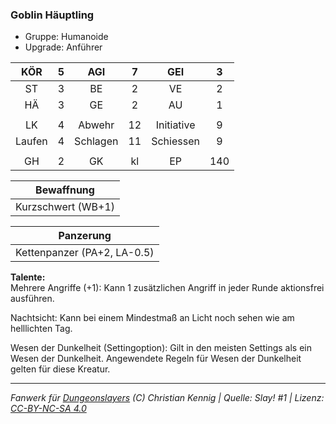 ### Goblin Häuptling

- Gruppe: Humanoide
- Upgrade: Anführer

|  KÖR   |  5  |   AGI    |  7  |    GEI     |  3  |
| :----: | :-: | :------: | :-: | :--------: | :-: |
|   ST   |  3  |    BE    |  2  |     VE     |  2  |
|   HÄ   |  3  |    GE    |  2  |     AU     |  1  |
|        |     |          |     |            |     |
|   LK   |  4  |  Abwehr  | 12  | Initiative |  9  |
| Laufen |  4  | Schlagen | 11  | Schiessen  |  9  |
|        |     |          |     |            |     |
|   GH   |  2  |    GK    | kl  |     EP     | 140 |

|     Bewaffnung     |
| :----------------: |
| Kurzschwert (WB+1) |

|          Panzerung          |
| :-------------------------: |
| Kettenpanzer (PA+2, LA-0.5) |

**Talente:**  
Mehrere Angriffe (+1): Kann 1 zusätzlichen Angriff in jeder Runde aktionsfrei ausführen.

Nachtsicht: Kann bei einem Mindestmaß an Licht noch sehen wie am helllichten Tag.

Wesen der Dunkelheit (Settingoption): Gilt in den meisten Settings als ein Wesen der Dunkelheit. Angewendete Regeln für Wesen der Dunkelheit gelten für diese Kreatur.

---

_Fanwerk für [Dungeonslayers](https://www.dungeonslayers.net/) (C) Christian Kennig | Quelle: Slay! #1 | Lizenz: [CC-BY-NC-SA 4.0](https://creativecommons.org/licenses/by-nc-sa/4.0/deed.de)_

